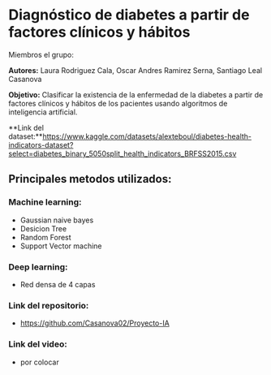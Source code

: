 # Diagnóstico de diabetes a partir de factores clínicos y hábitos

Miembros el grupo:

**Autores:** Laura Rodriguez Cala, Oscar Andres Ramirez Serna, Santiago Leal Casanova

**Objetivo:** Clasificar la existencia de la enfermedad de la diabetes a partir de factores clínicos y hábitos de los pacientes usando algoritmos de inteligencia artificial.

**Link del dataset:**https://www.kaggle.com/datasets/alexteboul/diabetes-health-indicators-dataset?select=diabetes_binary_5050split_health_indicators_BRFSS2015.csv

## Principales metodos utilizados:

### Machine learning:

  * Gaussian naive bayes
  * Desicion Tree
  * Random Forest
  * Support Vector machine

### Deep learning:

 * Red densa de 4 capas 


### Link del repositorio:
  * https://github.com/Casanova02/Proyecto-IA

### Link del video:
  * por colocar
